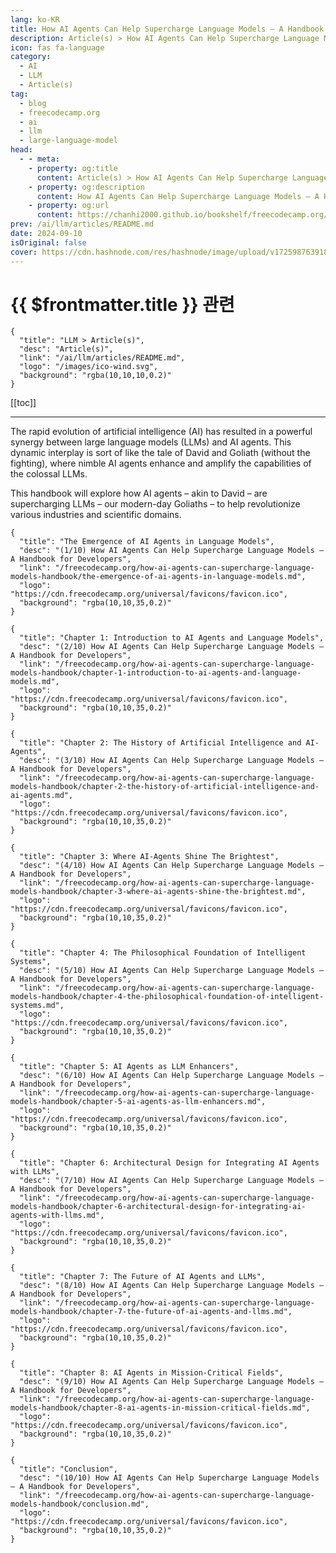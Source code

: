 ```yaml
---
lang: ko-KR
title: How AI Agents Can Help Supercharge Language Models – A Handbook for Developers
description: Article(s) > How AI Agents Can Help Supercharge Language Models – A Handbook for Developers
icon: fas fa-language
category: 
  - AI
  - LLM
  - Article(s)
tag: 
  - blog
  - freecodecamp.org
  - ai
  - llm
  - large-language-model
head:
  - - meta:
    - property: og:title
      content: Article(s) > How AI Agents Can Help Supercharge Language Models – A Handbook for Developers
    - property: og:description
      content: How AI Agents Can Help Supercharge Language Models – A Handbook for Developers
    - property: og:url
      content: https://chanhi2000.github.io/bookshelf/freecodecamp.org/how-ai-agents-can-supercharge-language-models-handbook/
prev: /ai/llm/articles/README.md
date: 2024-09-10
isOriginal: false
cover: https://cdn.hashnode.com/res/hashnode/image/upload/v1725987639185/f8bf1775-b3d3-415e-b864-4425484600f2.jpeg
---
```


# {{ $frontmatter.title }} 관련

```component VPCard
{
  "title": "LLM > Article(s)",
  "desc": "Article(s)",
  "link": "/ai/llm/articles/README.md",
  "logo": "/images/ico-wind.svg",
  "background": "rgba(10,10,10,0.2)"
}
```

[[toc]]

---

<SiteInfo
  name="How AI Agents Can Help Supercharge Language Models – A Handbook for Developers"
  desc="The rapid evolution of artificial intelligence (AI) has resulted in a powerful synergy between large language models (LLMs) and AI agents. This dynamic interplay is sort of like the tale of David and Goliath (without the fighting), where nimble AI ag..."
  url="https://freecodecamp.org/news/how-ai-agents-can-supercharge-language-models-handbook/"
  logo="https://cdn.freecodecamp.org/universal/favicons/favicon.ico"
  preview="https://cdn.hashnode.com/res/hashnode/image/upload/v1725987639185/f8bf1775-b3d3-415e-b864-4425484600f2.jpeg"/>

The rapid evolution of artificial intelligence (AI) has resulted in a powerful synergy between large language models (LLMs) and AI agents. This dynamic interplay is sort of like the tale of David and Goliath (without the fighting), where nimble AI agents enhance and amplify the capabilities of the colossal LLMs.

This handbook will explore how AI agents – akin to David – are supercharging LLMs – our modern-day Goliaths – to help revolutionize various industries and scientific domains.

```component VPCard
{
  "title": "The Emergence of AI Agents in Language Models",
  "desc": "(1/10) How AI Agents Can Help Supercharge Language Models – A Handbook for Developers",
  "link": "/freecodecamp.org/how-ai-agents-can-supercharge-language-models-handbook/the-emergence-of-ai-agents-in-language-models.md",
  "logo": "https://cdn.freecodecamp.org/universal/favicons/favicon.ico",
  "background": "rgba(10,10,35,0.2)"
}
```

```component VPCard
{
  "title": "Chapter 1: Introduction to AI Agents and Language Models",
  "desc": "(2/10) How AI Agents Can Help Supercharge Language Models – A Handbook for Developers",
  "link": "/freecodecamp.org/how-ai-agents-can-supercharge-language-models-handbook/chapter-1-introduction-to-ai-agents-and-language-models.md",
  "logo": "https://cdn.freecodecamp.org/universal/favicons/favicon.ico",
  "background": "rgba(10,10,35,0.2)"
}
```

```component VPCard
{
  "title": "Chapter 2: The History of Artificial Intelligence and AI-Agents",
  "desc": "(3/10) How AI Agents Can Help Supercharge Language Models – A Handbook for Developers",
  "link": "/freecodecamp.org/how-ai-agents-can-supercharge-language-models-handbook/chapter-2-the-history-of-artificial-intelligence-and-ai-agents.md",
  "logo": "https://cdn.freecodecamp.org/universal/favicons/favicon.ico",
  "background": "rgba(10,10,35,0.2)"
}
```

```component VPCard
{
  "title": "Chapter 3: Where AI-Agents Shine The Brightest",
  "desc": "(4/10) How AI Agents Can Help Supercharge Language Models – A Handbook for Developers",
  "link": "/freecodecamp.org/how-ai-agents-can-supercharge-language-models-handbook/chapter-3-where-ai-agents-shine-the-brightest.md",
  "logo": "https://cdn.freecodecamp.org/universal/favicons/favicon.ico",
  "background": "rgba(10,10,35,0.2)"
}
```

```component VPCard
{
  "title": "Chapter 4: The Philosophical Foundation of Intelligent Systems",
  "desc": "(5/10) How AI Agents Can Help Supercharge Language Models – A Handbook for Developers",
  "link": "/freecodecamp.org/how-ai-agents-can-supercharge-language-models-handbook/chapter-4-the-philosophical-foundation-of-intelligent-systems.md",
  "logo": "https://cdn.freecodecamp.org/universal/favicons/favicon.ico",
  "background": "rgba(10,10,35,0.2)"
}
```

```component VPCard
{
  "title": "Chapter 5: AI Agents as LLM Enhancers",
  "desc": "(6/10) How AI Agents Can Help Supercharge Language Models – A Handbook for Developers",
  "link": "/freecodecamp.org/how-ai-agents-can-supercharge-language-models-handbook/chapter-5-ai-agents-as-llm-enhancers.md",
  "logo": "https://cdn.freecodecamp.org/universal/favicons/favicon.ico",
  "background": "rgba(10,10,35,0.2)"
}
```

```component VPCard
{
  "title": "Chapter 6: Architectural Design for Integrating AI Agents with LLMs",
  "desc": "(7/10) How AI Agents Can Help Supercharge Language Models – A Handbook for Developers",
  "link": "/freecodecamp.org/how-ai-agents-can-supercharge-language-models-handbook/chapter-6-architectural-design-for-integrating-ai-agents-with-llms.md",
  "logo": "https://cdn.freecodecamp.org/universal/favicons/favicon.ico",
  "background": "rgba(10,10,35,0.2)"
}
```

```component VPCard
{
  "title": "Chapter 7: The Future of AI Agents and LLMs",
  "desc": "(8/10) How AI Agents Can Help Supercharge Language Models – A Handbook for Developers",
  "link": "/freecodecamp.org/how-ai-agents-can-supercharge-language-models-handbook/chapter-7-the-future-of-ai-agents-and-llms.md",
  "logo": "https://cdn.freecodecamp.org/universal/favicons/favicon.ico",
  "background": "rgba(10,10,35,0.2)"
}
```

```component VPCard
{
  "title": "Chapter 8: AI Agents in Mission-Critical Fields",
  "desc": "(9/10) How AI Agents Can Help Supercharge Language Models – A Handbook for Developers",
  "link": "/freecodecamp.org/how-ai-agents-can-supercharge-language-models-handbook/chapter-8-ai-agents-in-mission-critical-fields.md",
  "logo": "https://cdn.freecodecamp.org/universal/favicons/favicon.ico",
  "background": "rgba(10,10,35,0.2)"
}
```

```component VPCard
{
  "title": "Conclusion",
  "desc": "(10/10) How AI Agents Can Help Supercharge Language Models – A Handbook for Developers",
  "link": "/freecodecamp.org/how-ai-agents-can-supercharge-language-models-handbook/conclusion.md",
  "logo": "https://cdn.freecodecamp.org/universal/favicons/favicon.ico",
  "background": "rgba(10,10,35,0.2)"
}
```

